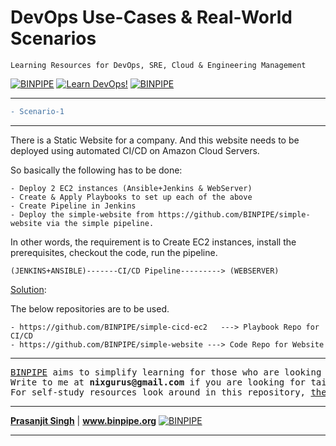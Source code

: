 DevOps Use-Cases &  Real-World Scenarios
======

`Learning Resources for DevOps, SRE, Cloud & Engineering Management`

[![BINPIPE](https://img.shields.io/badge/BINPIPE-YouTube-red)](https://www.youtube.com/channel/UCPTgt4Wo0MAnuzNEEZlk90A?sub_confirmation=1)
[![Learn DevOps!](https://img.shields.io/badge/BINPIPE-Learn--DevOps-orange)](https://github.com/BINPIPE/resources/blob/master/devops-lesson-plans.md)
[![BINPIPE](https://img.shields.io/badge/Live--Classroom-blue)](https://forms.gle/tDJxDyj2nJyfsgsk7)


<hr>

```diff
- Scenario-1
```

<hr>

There is a Static Website for a company. And this website needs to be deployed using automated CI/CD on Amazon Cloud Servers.

So basically the following has to be done:
```
- Deploy 2 EC2 instances (Ansible+Jenkins & WebServer)
- Create & Apply Playbooks to set up each of the above
- Create Pipeline in Jenkins
- Deploy the simple-website from https://github.com/BINPIPE/simple-website via the simple pipeline.
```
In other words, the requirement is to Create EC2 instances, install the prerequisites, checkout the code, run the pipeline.

```
(JENKINS+ANSIBLE)-------CI/CD Pipeline---------> (WEBSERVER)
```

[Solution](https://github.com/BINPIPE/simple-cicd-ec2):

The below repositories are to be used.

```
- https://github.com/BINPIPE/simple-cicd-ec2   ---> Playbook Repo for CI/CD
- https://github.com/BINPIPE/simple-website ---> Code Repo for Website
```
<hr>


<pre>
<a href="https://www.binpipe.org">BINPIPE</a> aims to simplify learning for those who are looking to make a foothold in the industry. 
Write to me at <b>nixgurus@gmail.com</b> if you are looking for tailor-made training sessions. 
For self-study resources look around in this repository, <a href="https://www.binpipe.org">the Binpipe Blog</a> and <a href="https://www.youtube.com/channel/UCPTgt4Wo0MAnuzNEEZlk90A">Youtube Channel</a>.
</pre>
___
**[Prasanjit Singh](https://www.linkedin.com/in/prasanjit-singh)** | **www.binpipe.org**
[![BINPIPE](https://img.shields.io/badge/YouTube-red.svg)](https://www.youtube.com/channel/UCPTgt4Wo0MAnuzNEEZlk90A)
___
